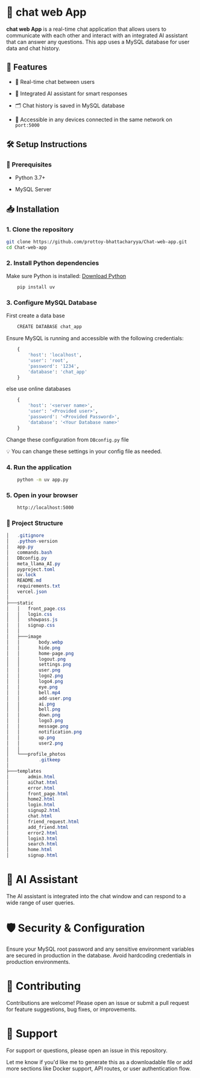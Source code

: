 # 💬 chat web App
**chat web App** is a real-time chat application that allows users to communicate with each other and interact with an integrated AI assistant that can answer any questions. This app uses a MySQL database for user data and chat history.

## 🚀 Features
- 🔁 Real-time chat between users

- 🤖 Integrated AI assistant for smart responses

- 🗂️ Chat history is saved in MySQL database

- 📱 Accessible in any devices connected in the same network on `port:5000`

## 🛠️ Setup Instructions
### 📌 Prerequisites
- Python 3.7+

- MySQL Server

## 📥 Installation
### 1. Clone the repository

```bash
git clone https://github.com/prottoy-bhattacharyya/Chat-web-app.git
cd Chat-web-app
```
### 2. Install Python dependencies

Make sure Python is installed: [Download Python](https://www.python.org/downloads/)
```bash
    pip install uv
```
### 3. Configure MySQL Database

First create a data base 
```bash
    CREATE DATABASE chat_app
```

Ensure MySQL is running and accessible with the following credentials:
```python
    {
        'host': 'localhost',
        'user': 'root',
        'password': '1234',
        'database': 'chat_app'
    }
```
else use online databases
```python
    {
        'host': '<server name>',
        'user': '<Provided user>',
        'password': '<Provided Password>',
        'database': '<Your Database name>'
    }
```
Change these configuration from `DBconfig.py` file

💡 You can change these settings in your config file as needed.

### 4. Run the application

```bash
    python -m uv app.py
```
### 5. Open in your browser

```bash
    http://localhost:5000
```
### 📂 Project Structure
```csharp
│   .gitignore
│   .python-version
│   app.py
│   commands.bash
│   DBconfig.py
│   meta_llama_AI.py
│   pyproject.toml
│   uv.lock
│   README.md
│   requirements.txt
│   vercel.json
│
├───static
│   │   front_page.css
│   │   login.css
│   │   showpass.js
│   │   signup.css
│   │
│   ├───image
│   │       body.webp
│   │       hide.png
│   │       home-page.png
│   │       logout.png
│   │       settings.png
│   │       user.png
│   │       logo2.png
│   │       logo4.png
│   │       eye.png
│   │       bell.mp4
│   │       add-user.png
│   │       ai.png
│   │       bell.png
│   │       down.png
│   │       logo3.png
│   │       message.png
│   │       notification.png
│   │       up.png
│   │       user2.png
│   │
│   └───profile_photos
│           .gitkeep
│
├───templates
│       admin.html
│       aiChat.html
│       error.html
│       front_page.html
│       home2.html
│       login.html
│       signup2.html
│       chat.html
│       friend_request.html
│       add_friend.html
│       error2.html
│       login3.html
│       search.html
│       home.html
│       signup.html
```
# 🧠 AI Assistant
The AI assistant is integrated into the chat window and can respond to a wide range of user queries.

# 🛡️ Security & Configuration
Ensure your MySQL root password and any sensitive environment variables are secured in production in the database. Avoid hardcoding credentials in production environments.

# 🤝 Contributing
Contributions are welcome! Please open an issue or submit a pull request for feature suggestions, bug fixes, or improvements.

# 🙋 Support
For support or questions, please open an issue in this repository.

Let me know if you'd like me to generate this as a downloadable file or add more sections like Docker support, API routes, or user authentication flow.

